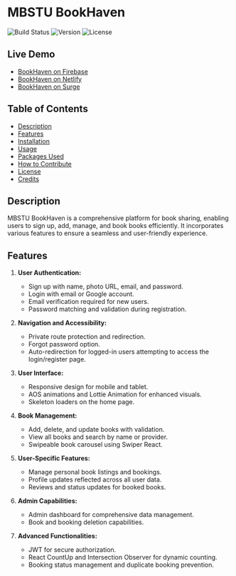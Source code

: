 # MBSTU BookHaven

![Build Status](https://img.shields.io/badge/build-passing-brightgreen)
![Version](https://img.shields.io/badge/version-1.0.0-blue)
![License](https://img.shields.io/badge/license-MIT-green)

## Live Demo

- [BookHaven on Firebase](https://bookshare-c1817.web.app)
- [BookHaven on Netlify](https://bookhaven1.netlify.app)
- [BookHaven on Surge](https://open-rest.surge.sh)

## Table of Contents

- [Description](#description)
- [Features](#features)
- [Installation](#installation)
- [Usage](#usage)
- [Packages Used](#packages-used)
- [How to Contribute](#how-to-contribute)
- [License](#license)
- [Credits](#credits)

## Description

MBSTU BookHaven is a comprehensive platform for book sharing, enabling users to sign up, add, manage, and book books efficiently. It incorporates various features to ensure a seamless and user-friendly experience.

## Features

1. **User Authentication:**
   - Sign up with name, photo URL, email, and password.
   - Login with email or Google account.
   - Email verification required for new users.
   - Password matching and validation during registration.

2. **Navigation and Accessibility:**
   - Private route protection and redirection.
   - Forgot password option.
   - Auto-redirection for logged-in users attempting to access the login/register page.

3. **User Interface:**
   - Responsive design for mobile and tablet.
   - AOS animations and Lottie Animation for enhanced visuals.
   - Skeleton loaders on the home page.

4. **Book Management:**
   - Add, delete, and update books with validation.
   - View all books and search by name or provider.
   - Swipeable book carousel using Swiper React.

5. **User-Specific Features:**
   - Manage personal book listings and bookings.
   - Profile updates reflected across all user data.
   - Reviews and status updates for booked books.

6. **Admin Capabilities:**
   - Admin dashboard for comprehensive data management.
   - Book and booking deletion capabilities.

7. **Advanced Functionalities:**
   - JWT for secure authorization.
   - React CountUp and Intersection Observer for dynamic counting.
   - Booking status management and duplicate booking prevention.